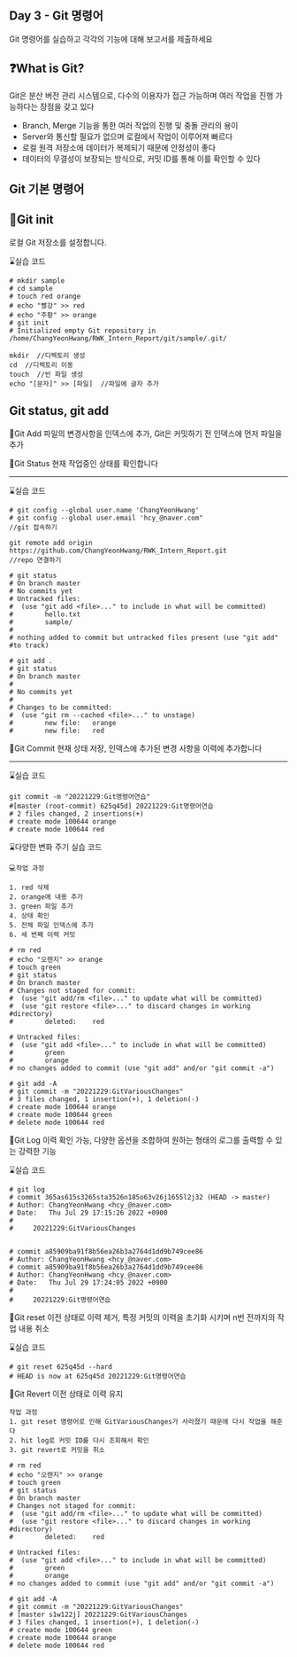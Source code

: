 Day 3 - Git 명령어
---
Git 명령어를 실습하고 각각의 기능에 대해 보고서를 제출하세요

❓What is Git?
---

Git은 분산 버전 관리 시스템으로, 다수의 이용자가 접근 가능하며 여러 작업을 진행 가능하다는 장점을 갖고 있다

+ Branch, Merge 기능을 통한 여러 작업의 진행 및 충돌 관리의 용이
+ Server와 통신할 필요가 없으며 로컬에서 작업이 이루어져 빠르다
+ 로컬 원격 저장소에 데이터가 복제되기 때문에 안정성이 좋다
+ 데이터의 무결성이 보장되는 방식으로, 커밋 ID를 통해 이를 확인할 수 있다

Git 기본 명령어
---

🔎Git init
---
로컬 Git 저장소를 설정합니다.

⌛실습 코드

```
# mkdir sample
# cd sample
# touch red orange
# echo "빨강" >> red
# echo "주황" >> orange
# git init
# Initialized empty Git repository in /home/ChangYeonHwang/RWK_Intern_Report/git/sample/.git/
```

```
mkdir  //디렉토리 생성
cd  //디렉토리 이동
touch  //빈 파일 생성
echo "[문자]" >> [파일]  //파일에 글자 추가
```

Git status, git add
---

🔎Git Add
파일의 변경사항을 인덱스에 추가, Git은 커밋하기 전 인덱스에 먼저 파일을 추가

🔎Git Status
현재 작업중인 상태를 확인합니다

---

⌛실습 코드

```
# git config --global user.name 'ChangYeonHwang'
# git config --global user.email 'hcy_@naver.com"
//git 접속하기

git remote add origin https://github.com/ChangYeonHwang/RWK_Intern_Report.git
//repo 연결하기

# git status
# On branch master
# No commits yet
# Untracked files:
#  (use "git add <file>..." to include in what will be committed)
#        hello.txt
#        sample/
#
# nothing added to commit but untracked files present (use "git add" #to track)

# git add .
# git status
# On branch master
#
# No commits yet
#
# Changes to be committed:
#  (use "git rm --cached <file>..." to unstage)
#        new file:   orange
#        new file:   red
```

🔎Git Commit
현재 상태 저장, 인덱스에 추가된 변경 사항을 이력에 추가합니다

---

⌛실습 코드

```
git commit -m "20221229:Git명령어연습"
#[master (root-commit) 625q45d] 20221229:Git명령어연습
# 2 files changed, 2 insertions(+)
# create mode 100644 orange
# create mode 100644 red
```

⌛다양한 변화 주기 실습 코드

```
💻작업 과정

1. red 삭제
2. orange에 내용 추가
3. green 파일 추가
4. 상태 확인
5. 전체 파일 인덱스에 추가
6. 세 번째 이력 커밋

# rm red
# echo "오렌지" >> orange
# touch green
# git status
# On branch master
# Changes not staged for commit:
#  (use "git add/rm <file>..." to update what will be committed)
#  (use "git restore <file>..." to discard changes in working #directory)
#        deleted:    red

# Untracked files:
#  (use "git add <file>..." to include in what will be committed)
#        green
#        orange
# no changes added to commit (use "git add" and/or "git commit -a")

# git add -A
# git commit -m "20221229:GitVariousChanges"
# 3 files changed, 1 insertion(+), 1 deletion(-)
# create mode 100644 orange
# create mode 100644 green
# delete mode 100644 red
```

🔎Git Log
이력 확인 가능, 다양한 옵션을 조합하여 원하는 형태의 로그를 출력할 수 있는 강력한 기능 


⌛실습 코드

```
# git log
# commit 365as615s3265sta3526n185o63v26j1655l2j32 (HEAD -> master)
# Author: ChangYeonHwang <hcy_@naver.com>
# Date:   Thu Jul 29 17:15:26 2022 +0900
#
#     20221229:GitVariousChanges


# commit a85909ba91f8b56ea26b3a2764d1dd9b749cee86
# Author: ChangYeonHwang <hcy_@naver.com>
# commit a85909ba91f8b56ea26b3a2764d1dd9b749cee86
# Author: ChangYeonHwang <hcy_@naver.com>
# Date:   Thu Jul 29 17:24:05 2022 +0900
#
#     20221229:Git명령어연습
```

🔎Git reset
이전 상태로 이력 제거, 특정 커밋의 이력을 초기화 시키며 n번 전까지의 작업 내용 취소

⌛실습 코드

```
# git reset 625q45d --hard
# HEAD is now at 625q45d 20221229:Git명령어연습
```

🔎Git Revert
이전 상태로 이력 유지

```
작업 과정
1. git reset 명령어로 인해 GitVariousChanges가 사라졌기 때문에 다시 작업을 해준다
2. hit log로 커밋 ID를 다시 조회해서 확인
3. git revert로 커밋을 취소

# rm red
# echo "오렌지" >> orange
# touch green
# git status
# On branch master
# Changes not staged for commit:
#  (use "git add/rm <file>..." to update what will be committed)
#  (use "git restore <file>..." to discard changes in working #directory)
#        deleted:    red

# Untracked files:
#  (use "git add <file>..." to include in what will be committed)
#        green
#        orange
# no changes added to commit (use "git add" and/or "git commit -a")

# git add -A
# git commit -m "20221229:GitVariousChanges"
# [master s1w122j] 20221229:GitVariousChanges
# 3 files changed, 1 insertion(+), 1 deletion(-)
# create mode 100644 green
# create mode 100644 orange
# delete mode 100644 red
```
